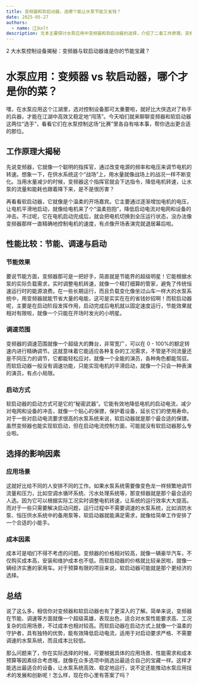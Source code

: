 ```yaml
---
title: 变频器和软启动器，选哪个能让水泵节能又省钱？ 
date: 2025-05-27
authors:
  - name: 🧑‍💼kolt
description: 文本主要探讨水泵应用中变频器和软启动器的选择，介绍了二者工作原理，变频器通过改变电源频率和电压调节电机转速，软启动器则是逐渐增加电压让电机平滑启动；在性能方面，变频器节能效果好、调速范围广，但启动电流控制不如软启动器；选择时要考虑应用场景和成本因素，变频器适用于需频繁调节流量和压力的复杂工况，但价格高，软启动器适用于仅需解决启动问题、无需调速的场景，成本较低，实际选择要综合多方面因素考量，才能选出合适设备。   
---
```


2 大水泵控制设备揭秘：变频器与软启动器谁是你的节能宝藏？ 
# 水泵应用：变频器 vs 软启动器，哪个才是你的菜？

嘿，在水泵应用这个江湖里，选对控制设备那可太重要啦，就好比大侠选对了称手的兵器，才能在江湖中高效又稳定地“闯荡”。今天咱们就来聊聊变频器和软启动器这两位“选手”，看看它们在水泵控制这场“比赛”里各自有啥本事，帮你选出更合适的那位。

## 工作原理大揭秘
先说变频器，它就像一个聪明的指挥官，通过改变电源的频率和电压来调节电机的转速。想象一下，在供水系统这个“战场”上，用水量就像战场上的战况一样不断变化。当用水量减少的时候，变频器这个指挥官就会下达指令，降低电机转速，让水泵的流量和能耗也跟着降下来，是不是很厉害？

再看看软启动器，它就像是个温柔的开场嘉宾。它主要通过逐渐增加电机的电压，让电机平滑地启动，就像给电机来了个“温柔抱抱”，降低启动电流对电网和设备的冲击。不过呢，它在电机启动完成后，就会把电机切换到全压运行状态，没办法像变频器那样一直精确地控制电机的速度，有点像开场表演完就退居幕后啦。

## 性能比较：节能、调速与启动
### 节能效果
要说节能方面，变频器那可是一把好手，简直就是节能界的超级明星！它能根据水泵的实际负载需求，实时调整电机转速，就像一个精打细算的管家，避免了传统恒速运行时的能源浪费。在一些长期运行，而且负载变化像坐过山车一样大的水泵系统中，用变频器就能节省大量的电能，这可是实实在在的省钱妙招啊！而软启动器呢，主要是在启动阶段发挥作用，启动完成后电机就以固定速度运行，节能效果就相对有限啦，就像一个只能在开场时发光的小明星。

### 调速范围
变频器的调速范围就像一个超级大的舞台，非常宽广，可以在 0 - 100%的额定转速内进行精确调节。这就意味着它能适应各种复杂的工况需求，不管是不同流量还是不同压力的调节，它都能轻松应对，就像一个全能的演员，各种角色都能驾驭。而软启动器一般没有调速功能，只能实现电机的平滑启动，就像一个只会一种表演的演员，有点小局限。

### 启动方式
软启动器的启动方式可是它的“秘密武器”。它能有效地降低电机的启动电流，减少对电网和设备的冲击，就像一个贴心的保镖，保护着设备，延长它们的使用寿命。对于一些对启动电流要求很高的水泵系统来说，软启动器就是那个最合适的保镖。虽然变频器也能实现软启动，但在启动电流控制方面，可能就没有软启动器那么专业啦。

## 选择的影响因素
### 应用场景
这就好比给不同的人安排不同的工作。如果水泵系统需要像变色龙一样频繁地调节流量和压力，比如空调水循环系统、污水处理系统等，那变频器就是那个最合适的人选。因为它可以根据实际工况实时调整电机转速，让系统的运行效率大大提高。而对于一些只需要解决启动问题，运行过程中不需要调速的水泵系统，比如消防水泵、恒压供水系统中的备用泵等，软启动器就能满足需求，就像给简单工作安排了一个合适的小能手。

### 成本因素
成本可是咱们不得不考虑的问题。变频器的价格相对较高，就像一辆豪华汽车，不仅购买成本高，安装和维护成本也不低。而软启动器的价格就比较亲民啦，就像一辆经济实惠的家用车。对于预算有限的项目来说，软启动器可能就是那个更经济的选择。

## 总结
说了这么多，相信你对变频器和软启动器也有了更深入的了解。简单来说，变频器在节能、调速等方面就像一个超级英雄，表现出色，适合对水泵性能要求高、工况复杂的应用场景，不过成本也相对较高。而软启动器在启动方式上就像一个温柔的守护者，具有独特的优势，能有效降低启动电流，适用于对启动要求严格、不需要调速的水泵系统，而且成本比较低。

那么问题来了，你在实际选择的时候，可要根据具体的应用场景、性能需求和成本预算等因素综合考虑哦，就像在众多选项中挑选出最适合自己的宝藏一样。这样才能选出最适合的设备，让水泵系统高效、稳定地运行，说不定还能推动水泵应用技术的发展和创新呢！怎么样，现在你心里有答案了吗？ 